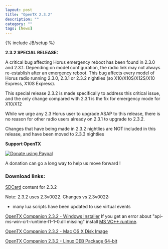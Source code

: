 ```yaml
---
layout: post
title: "OpenTX 2.3.2"
description: ""
category: ""
tags: [News]
---
```

{% include JB/setup %}



**2.3.2 SPECIAL RELEASE:**
 
  A critical bug affecting Horus emergency reboot has been found in 2.3.0 and 2.3.1. Depending on model configuration, the radio link may not always re-establish after an emergency reboot. This bug affects every model of Horus radio running 2.3.0, 2.3.1 or 2.3.2 nightlies (so X10/X10S/X12S/X10 Express, X10S Express).
  
  This special release 2.3.2 is made specifically to address this critical issue, and the only change compared with 2.3.1 is the fix for emergency mode for X10/X12
  
  While we urge any 2.3 Horus user to upgrade ASAP to this release, there is no reason for other radio users already on 2.3.1 to upgrade to 2.3.2.
  
  Changes that have being made in 2.3.2 nightlies are NOT included in this release, and have been moved to 2.3.3 nightlies 


**Support OpenTX**

<a href="https://www.paypal.com/cgi-bin/webscr?cmd=_s-xclick&amp;hosted_button_id=DJ9MASSKVW8WN" rel="nofollow"><img src="https://camo.githubusercontent.com/11b2f47d7b4af17ef3a803f57c37de3ac82ac039/68747470733a2f2f696d672e736869656c64732e696f2f62616467652f70617970616c2d646f6e6174652d79656c6c6f772e737667" alt="Donate using Paypal" data-canonical-src="https://img.shields.io/badge/paypal-donate-yellow.svg" style="max-width:100%;"></a>

A donation can go a long way to help us move forward !


### Download links:

[SDCard](http://downloads.open-tx.org/2.3/release/sdcard/) content for 2.3.2

Note: 2.3.2 uses 2.3v0022.
Changes vs 2.3v0022:
- many lua scripts have been updated to use virtual events

[OpenTX Companion 2.3.2  - Windows Installer](http://downloads.open-tx.org/2.3/release/companion/windows/companion-windows-2.3.2.exe)
If you get an error about "api-ms-win-crt-runtime-I1-1-0.dll missing" install [MS VC++ runtime](https://support.microsoft.com/en-us/help/2999226/update-for-universal-c-runtime-in-windows).

[OpenTX Companion 2.3.2  - Mac OS X Disk Image](http://downloads.open-tx.org/2.3/release/companion/macosx/opentx-companion-2.3.2.dmg)

[OpenTX Companion 2.3.2  - Linux DEB Package 64-bit](http://downloads.open-tx.org/2.3/release/companion/linux/companion23_2.3.2_amd64.deb)

